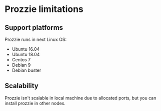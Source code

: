 # Prozzie limitations

## Support platforms

Prozzie runs in next Linux OS:
- Ubuntu 16.04
- Ubuntu 18.04
- Centos 7
- Debian 9
- Debian buster

## Scalability

Prozzie isn't scalable in local machine due to allocated ports, but you can install prozzie in other nodes.
